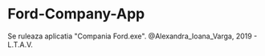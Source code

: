 # Ford-Company-App
Se ruleaza aplicatia "Compania Ford.exe".
@Alexandra_Ioana_Varga, 2019 - L.T.A.V.
